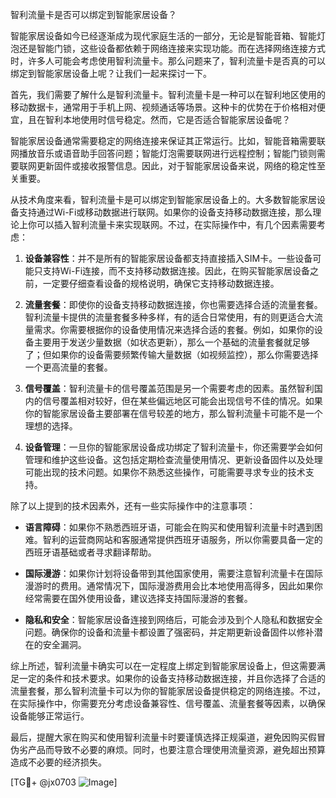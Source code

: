 智利流量卡是否可以绑定到智能家居设备？

智能家居设备如今已经逐渐成为现代家庭生活的一部分，无论是智能音箱、智能灯泡还是智能门锁，这些设备都依赖于网络连接来实现功能。而在选择网络连接方式时，许多人可能会考虑使用智利流量卡。那么问题来了，智利流量卡是否真的可以绑定到智能家居设备上呢？让我们一起来探讨一下。

首先，我们需要了解什么是智利流量卡。智利流量卡是一种可以在智利地区使用的移动数据卡，通常用于手机上网、视频通话等场景。这种卡的优势在于价格相对便宜，且在智利本地使用时信号稳定。然而，它是否适合智能家居设备呢？

智能家居设备通常需要稳定的网络连接来保证其正常运行。比如，智能音箱需要联网播放音乐或语音助手回答问题；智能灯泡需要联网进行远程控制；智能门锁则需要联网更新固件或接收报警信息。因此，对于智能家居设备来说，网络的稳定性至关重要。

从技术角度来看，智利流量卡是可以绑定到智能家居设备上的。大多数智能家居设备支持通过Wi-Fi或移动数据进行联网。如果你的设备支持移动数据连接，那么理论上你可以插入智利流量卡来实现联网。不过，在实际操作中，有几个因素需要考虑：

1. **设备兼容性**：并不是所有的智能家居设备都支持直接插入SIM卡。一些设备可能只支持Wi-Fi连接，而不支持移动数据连接。因此，在购买智能家居设备之前，一定要仔细查看设备的规格说明，确保它支持移动数据连接。

2. **流量套餐**：即使你的设备支持移动数据连接，你也需要选择合适的流量套餐。智利流量卡提供的流量套餐多种多样，有的适合日常使用，有的则更适合大流量需求。你需要根据你的设备使用情况来选择合适的套餐。例如，如果你的设备主要用于发送少量数据（如状态更新），那么一个基础的流量套餐就足够了；但如果你的设备需要频繁传输大量数据（如视频监控），那么你需要选择一个更高流量的套餐。

3. **信号覆盖**：智利流量卡的信号覆盖范围是另一个需要考虑的因素。虽然智利国内的信号覆盖相对较好，但在某些偏远地区可能会出现信号不佳的情况。如果你的智能家居设备主要部署在信号较差的地方，那么智利流量卡可能不是一个理想的选择。

4. **设备管理**：一旦你的智能家居设备成功绑定了智利流量卡，你还需要学会如何管理和维护这些设备。这包括定期检查流量使用情况、更新设备固件以及处理可能出现的技术问题。如果你不熟悉这些操作，可能需要寻求专业的技术支持。

除了以上提到的技术因素外，还有一些实际操作中的注意事项：

- **语言障碍**：如果你不熟悉西班牙语，可能会在购买和使用智利流量卡时遇到困难。智利的运营商网站和客服通常提供西班牙语服务，所以你需要具备一定的西班牙语基础或者寻求翻译帮助。

- **国际漫游**：如果你计划将设备带到其他国家使用，需要注意智利流量卡在国际漫游时的费用。通常情况下，国际漫游费用会比本地使用高得多，因此如果你经常需要在国外使用设备，建议选择支持国际漫游的套餐。

- **隐私和安全**：智能家居设备连接到网络后，可能会涉及到个人隐私和数据安全问题。确保你的设备和流量卡都设置了强密码，并定期更新设备固件以修补潜在的安全漏洞。

综上所述，智利流量卡确实可以在一定程度上绑定到智能家居设备上，但这需要满足一定的条件和技术要求。如果你的设备支持移动数据连接，并且你选择了合适的流量套餐，那么智利流量卡可以为你的智能家居设备提供稳定的网络连接。不过，在实际操作中，你需要充分考虑设备兼容性、信号覆盖、流量套餐等因素，以确保设备能够正常运行。

最后，提醒大家在购买和使用智利流量卡时要谨慎选择正规渠道，避免因购买假冒伪劣产品而导致不必要的麻烦。同时，也要注意合理使用流量资源，避免超出预算造成不必要的经济损失。

[TG💪+ @jx0703 ![Image](https://github.com/user-attachments/assets/dbca1d08-cadb-493c-b0ec-ad6f7a83f270)]